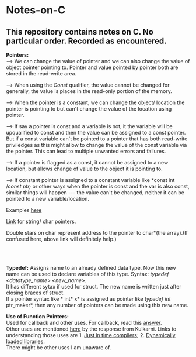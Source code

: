 # Notes-on-C
This repository contains notes on C. No particular order. Recorded as encountered.
-------------------------------------------------------------------------------------------------------------------------------
**Pointers:**</br>
--> We can change the value of pointer and we can also change the value of object pointer pointing to. Pointer and value pointed by pointer both are stored in the read-write area. 

--> When using the *Const* qualifier, the value cannot be changed for generally, the value is places in the read-only portion of the memory. 

--> When the pointer is a constant, we can change the object/ location the pointer is pointing to but can't change the value of the location using pointer.

--> If say a pointer is const and a variable is not, it the variable will be upqualified to const and then the value can be assigned to a const pointer. But if a const variable can't be pointed to a pointer that has both read-write priviledges as this might allow to change the value of the const variable via the pointer. This can lead to multiple unwanted errors and failures.

--> If a pointer is flagged as a const, it cannot be assigned to a new location, but allows change of value to the object it is pointing to. 

--> If constant pointer is assigned to a constant variable like *const int /*const ptr;* or other ways when the pointer is const and the var is also const, similar things will happen --- the value can't be changed, neither it can be pointed to a new variable/location.

Examples [here](https://www.geeksforgeeks.org/const-qualifier-in-c/)  </br>

[Link]( https://www.geeksforgeeks.org/whats-difference-between-char-s-and-char-s-in-c/) for string/ char pointers.</br>

Double stars on char represent address to the pointer to char*(the array).(If confused here, above link will definitely help.)

</br></br>

**Typedef:** Assigns name to an already defined data type. Now this new name can be used to declare variables of this type. Syntax: *typedef <datatype_name> <new_name>*. </br> It has different sytax if used for struct. The new name is written just after closing braces of struct.</br> If a pointer syntax like * int* x* is assigned as pointer like *typedef int* ptr_maker*, then any number of pointers can be made using this new name. 
</br>

**Use of Function Pointers:** </br>
Used for callback and other uses. For callback, read this [answer](https://stackoverflow.com/questions/6807376/call-back-routine).  
Other uses are mentioned [here](https://www.quora.com/Whats-the-use-of-a-function-pointer) by the response from Kulkarni. Links to understanding those uses are 1. [Just in time compilers](http://blog.reverberate.org/2012/12/hello-jit-world-joy-of-simple-jits.html); 2. [Dynamically loaded libraries](https://dwheeler.com/program-library/Program-Library-HOWTO/x172.html).  
There might be other uses I am unaware of.
